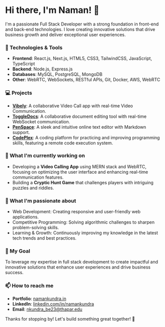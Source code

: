 # Hi there, I'm Naman! 👋

I'm a passionate Full Stack Developer with a strong foundation in front-end and back-end technologies. I love creating innovative solutions that drive business growth and deliver exceptional user experiences.

### 🔧 Technologies & Tools
- **Frontend**: React.js, Next.js, HTML5, CSS3, TailwindCSS, JavaScript, TypeScript
- **Backend**: Node.js, Express.js
- **Databases**: MySQL, PostgreSQL, MongoDB
- **Other**: WebRTC, WebSockets, RESTful APIs, Git, Docker, AWS, WebRTC

### 💻 Projects
- **[Vibely](https://vibely.namankundra.in)**: A collaborative Video Call app with real-time Video Communication.
- **[ToggleDocs](https://toggledocs.namankundra.in)**: A collaborative document editing tool with real-time WebSocket communication.
- **[PenSpace](https://penspace.namankundra.in)**: A sleek and intuitive online text editor with Markdown support.
- **[CodePlex](https://codeplex.namankundra.in)**: A coding platform for practicing and improving programming skills, featuring a remote code execution system.

### 🌱 What I'm currently working on
- Developing a **Video Calling App** using MERN stack and WebRTC, focusing on optimizing the user interface and enhancing real-time communication features.
- Building a **Cryptic Hunt Game** that challenges players with intriguing puzzles and riddles.

### 🚀 What I'm passionate about
- Web Development: Creating responsive and user-friendly web applications.
- Competitive Programming: Solving algorithmic challenges to sharpen problem-solving skills.
- Learning & Growth: Continuously improving my knowledge in the latest tech trends and best practices.

### 🎯 My Goal
To leverage my expertise in full stack development to create impactful and innovative solutions that enhance user experiences and drive business success.

### 📫 How to reach me
- **Portfolio**: [namankundra.in](https://namankundra.in)
- **LinkedIn**: [linkedin.com/in/namankundra](https://www.linkedin.com/in/namankundra)
- **Email**: [nkundra_be23@thapar.edu](mailto:nkundra_be23@thapar.edu)

Thanks for stopping by! Let's build something great together! 🚀
